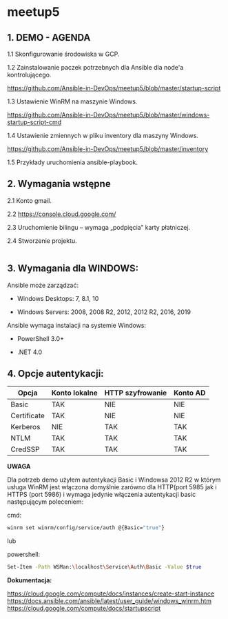 # meetup5

## 1. DEMO - AGENDA

1.1 Skonfigurowanie środowiska w GCP.

1.2 Zainstalowanie paczek potrzebnych dla Ansible dla node'a kontrolującego.

https://github.com/Ansible-in-DevOps/meetup5/blob/master/startup-script 

1.3 Ustawienie WinRM na maszynie Windows.

https://github.com/Ansible-in-DevOps/meetup5/blob/master/windows-startup-script-cmd

1.4 Ustawienie zmiennych w pliku inventory dla maszyny Windows. 

https://github.com/Ansible-in-DevOps/meetup5/blob/master/inventory

1.5 Przykłady uruchomienia ansible-playbook.

## 2. Wymagania wstępne

2.1 Konto gmail.

2.2 https://console.cloud.google.com/

2.3 Uruchomienie bilingu – wymaga „podpięcia” karty płatniczej.

2.4 Stworzenie projektu.


```bash
```


## 3. Wymagania dla WINDOWS:

Ansible może zarządzać: 

* Windows Desktops: 7, 8.1, 10

* Windows Servers: 2008, 2008 R2, 2012, 2012 R2, 2016, 2019

Ansible wymaga instalacji na systemie Windows:

* PowerShell 3.0+  

* .NET 4.0 

## 4. Opcje autentykacji:

| Opcja       | Konto lokalne | HTTP szyfrowanie | Konto AD |
|-------------|---------------|------------------|----------|
| Basic       | TAK           | NIE              | NIE      |
| Certificate | TAK           | NIE              | NIE      |
| Kerberos    | NIE           | TAK              | TAK      |
| NTLM        | TAK           | TAK              | TAK      |
| CredSSP     | TAK           | TAK              | TAK      |

**UWAGA**

Dla potrzeb demo użyłem autentykacji Basic i Windowsa 2012 R2 w którym usługa WinRM jest włączona domyślnie zarówno dla HTTP(port 5985 jak i HTTPS (port 5986) i wymaga jedynie włączenia autentykacji basic następującym poleceniem:

cmd:

```bash
winrm set winrm/config/service/auth @{Basic="true"}
```

lub

powershell:

```bash
Set-Item -Path WSMan:\localhost\Service\Auth\Basic -Value $true
```

**Dokumentacja:**

https://cloud.google.com/compute/docs/instances/create-start-instance
https://docs.ansible.com/ansible/latest/user_guide/windows_winrm.htm
https://cloud.google.com/compute/docs/startupscript


